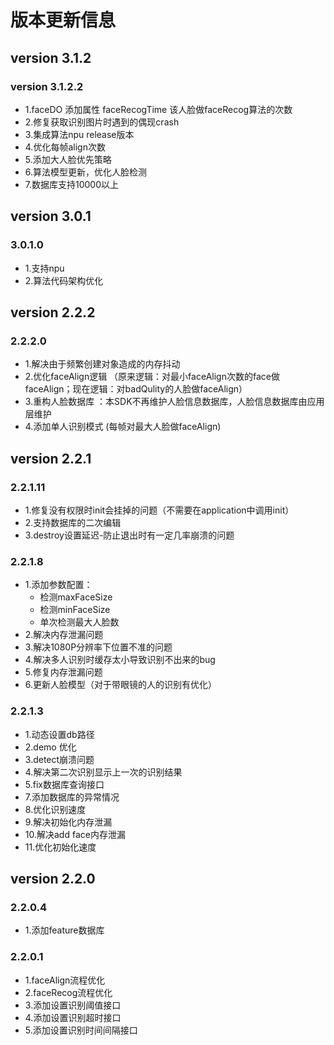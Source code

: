 # 版本更新信息
## version 3.1.2
### version 3.1.2.2
* 1.faceDO 添加属性 faceRecogTime 该人脸做faceRecog算法的次数
* 2.修复获取识别图片时遇到的偶现crash
* 3.集成算法npu release版本
* 4.优化每帧align次数
* 5.添加大人脸优先策略
* 6.算法模型更新，优化人脸检测
* 7.数据库支持10000以上

## version 3.0.1
### 3.0.1.0
* 1.支持npu
* 2.算法代码架构优化

## version 2.2.2
### 2.2.2.0
* 1.解决由于频繁创建对象造成的内存抖动
* 2.优化faceAlign逻辑  （原来逻辑：对最小faceAlign次数的face做faceAlign；现在逻辑：对badQulity的人脸做faceAlign）
* 3.重构人脸数据库 ：本SDK不再维护人脸信息数据库，人脸信息数据库由应用层维护
* 4.添加单人识别模式 (每帧对最大人脸做faceAlign)

## version 2.2.1
### 2.2.1.11
* 1.修复没有权限时init会挂掉的问题（不需要在application中调用init）
* 2.支持数据库的二次编辑
* 3.destroy设置延迟-防止退出时有一定几率崩溃的问题
  
### 2.2.1.8
* 1.添加参数配置：
    * 检测maxFaceSize
    * 检测minFaceSize
    * 单次检测最大人脸数
* 2.解决内存泄漏问题
* 3.解决1080P分辨率下位置不准的问题
* 4.解决多人识别时缓存太小导致识别不出来的bug
* 5.修复内存泄漏问题
* 6.更新人脸模型（对于带眼镜的人的识别有优化）
  
### 2.2.1.3
* 1.动态设置db路径
* 2.demo 优化
* 3.detect崩溃问题
* 4.解决第二次识别显示上一次的识别结果
* 5.fix数据库查询接口
* 7.添加数据库的异常情况
* 8.优化识别速度
* 9.解决初始化内存泄漏
* 10.解决add face内存泄漏
* 11.优化初始化速度
  
## version 2.2.0
### 2.2.0.4
* 1.添加feature数据库
  
### 2.2.0.1
* 1.faceAlign流程优化
* 2.faceRecog流程优化
* 3.添加设置识别阈值接口
* 4.添加设置识别超时接口
* 5.添加设置识别时间间隔接口
  
